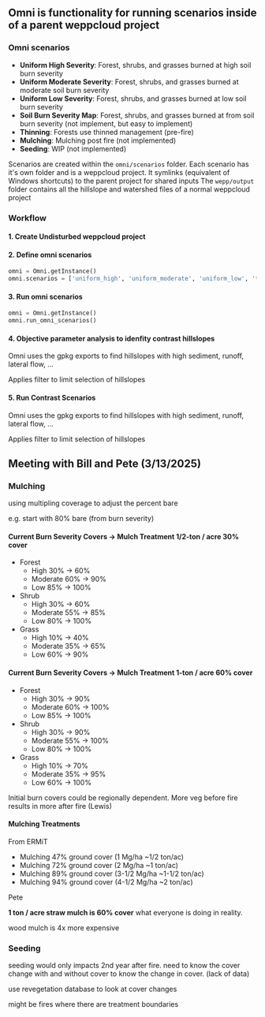 ## Omni is functionality for running scenarios inside of a parent weppcloud project


### Omni scenarios

- **Uniform High Severity**: Forest, shrubs, and grasses burned at high soil burn severity
- **Uniform Moderate Severity**: Forest, shrubs, and grasses burned at moderate soil burn severity
- **Uniform Low Severity**: Forest, shrubs, and grasses burned at low soil burn severity
- **Soil Burn Severity Map**: Forest, shrubs, and grasses burned at from soil burn severity (not implement, but easy to implement)
- **Thinning**: Forests use thinned management (pre-fire)
- **Mulching**: Mulching post fire (not implemented)
- **Seeding**: WIP (not implemented)

Scenarios are created within the `omni/scenarios` folder. Each scenario has it's own folder and is a weppcloud project.
It symlinks (equivalent of Windows shortcuts) to the parent project for shared inputs
The `wepp/output` folder contains all the hillslope and watershed files of a normal weppcloud project 


### Workflow

#### 1. Create Undisturbed weppcloud project

#### 2. Define omni scenarios

```python
omni = Omni.getInstance()
omni.scenarios = ['uniform_high', 'uniform_moderate', 'uniform_low', 'thinning']
```

#### 3. Run omni scenarios

```python
omni = Omni.getInstance()
omni.run_omni_scenarios()
```


#### 4. Objective parameter analysis to idenfity contrast hillslopes

Omni uses the gpkg exports to find hillslopes with high sediment, runoff, lateral flow, ...

Applies filter to limit selection of hillslopes


#### 5. Run Contrast Scenarios

Omni uses the gpkg exports to find hillslopes with high sediment, runoff, lateral flow, ...

Applies filter to limit selection of hillslopes


## Meeting with Bill and Pete (3/13/2025)

### Mulching
using multipling coverage to adjust the percent bare

e.g. start with 80% bare (from burn severity)

#### Current Burn Severity Covers -> **Mulch Treatment 1/2-ton / acre 30% cover**
- Forest
  - High 30% -> 60%
  - Moderate 60% -> 90% 
  - Low 85% -> 100%
- Shrub
  - High 30% -> 60%
  - Moderate 55% -> 85% 
  - Low 80% -> 100%
- Grass
  - High 10% -> 40% 
  - Moderate 35% -> 65% 
  - Low 60% -> 90%

#### Current Burn Severity Covers -> **Mulch Treatment 1-ton / acre 60% cover**
- Forest
  - High 30% -> 90%
  - Moderate 60% -> 100% 
  - Low 85% -> 100%
- Shrub
  - High 30% -> 90%
  - Moderate 55% -> 100% 
  - Low 80% -> 100%
- Grass
  - High 10% -> 70% 
  - Moderate 35% -> 95% 
  - Low 60% -> 100%

Initial burn covers could be regionally dependent. More veg before fire results in more after fire (Lewis)

#### Mulching Treatments

From ERMiT
- Mulching 47% ground cover (1 Mg/ha ~1/2 ton/ac)
- Mulching 72% ground cover (2 Mg/ha ~1 ton/ac)  
- Mulching 89% ground cover (3-1/2 Mg/ha ~1-1/2 ton/ac)
- Mulching 94% ground cover (4-1/2 Mg/ha ~2 ton/ac)

Pete

**1 ton / acre straw mulch is 60% cover** what everyone is doing in reality.

wood mulch is 4x more expensive


### Seeding

seeding would only impacts 2nd year after fire. need to know the cover change with and without cover to know the change in cover. (lack of data)

use revegetation database to look at cover changes

might be fires where there are treatment boundaries
